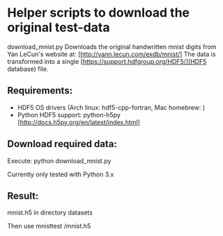 # Helper scripts to download the original test-data

download_mnist.py
Downloads the original handwritten mnist digits from Yan LeCun's website at:
[http://yann.lecun.com/exdb/mnist/]
The data is transformed into a single [https://support.hdfgroup.org/HDF5/](HDF5 database) file.

## Requirements:
* HDF5 OS drivers (Arch linux: hdf5-cpp-fortran, Mac homebrew: )
* Python HDF5 support: python-h5py [http://docs.h5py.org/en/latest/index.html]

## Download required data:
Execute:
  python download_mnist.py

Currently only tested with Python 3.x

## Result:
mnist.h5 in directory datasets

Then use
  mnisttest <path-to-data>/mnist.h5
